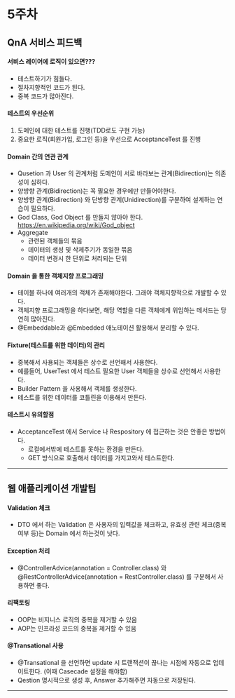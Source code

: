 # 5주차

## QnA 서비스 피드백

#### 서비스 레이어에 로직이 있으면???
- 테스트하기가 힘들다.
- 절차지향적인 코드가 된다.
- 중복 코드가 많아진다.

#### 테스트의 우선순위
1. 도메인에 대한 테스트를 진행(TDD로도 구현 가능)
2. 중요한 로직(회원가입, 로그인 등)을 우선으로 AcceptanceTest 를 진행

#### Domain 간의 연관 관계
- Qusetion 과 User 의 관계처럼 도메인이 서로 바라보는 관계(Bidirection)는 의존성이 심하다.
- 양방향 관계(Bidirection)는 꼭 필요한 경우에만 만들어야한다.
- 양방향 관계(Bidirection) 와 단방향 관계(Unidirection)를 구분하여 설계하는 연습이 필요하다.
- God Class, God Object 를 만들지 않아야 한다.
https://en.wikipedia.org/wiki/God_object
- Aggregate
	- 관련된 객체들의 묶음
	- 데이터의 생성 및 삭제주기가 동일한 묶음
	- 데이터 변경시 한 단위로 처리되는 단위

#### Domain 을 통한 객체지향 프로그래밍
- 테이블 하나에 여러개의 객체가 존재해야한다. 그래야 객체지향적으로 개발할 수 있다.
- 객체지향 프로그래밍을 하다보면, 해당 역할을 다른 객체에게 위임하는 메서드는 당연히 많아진다.
- @Embeddable과 @Embedded 애노테이션 활용해서 분리할 수 있다.

#### Fixture(테스트를 위한 데이터)의 관리
- 중복해서 사용되는 객체들은 상수로 선언해서 사용한다.
- 예를들어, UserTest 에서 테스트 필요한 User 객체들을 상수로 선언해서 사용한다.
- Builder Pattern 을 사용해서 객체를 생성한다.
- 테스트를 위한 데이터를 코틀린을 이용해서 만든다.

#### 테스트시 유의할점
- AcceptanceTest 에서 Service 나 Respository 에 접근하는 것은 안좋은 방법이다.
	- 로컬에서밖에 테스트틑 못하는 환경을 만든다.
	- GET 방식으로 호출해서 데이터를 가지고와서 테스트한다.

---

## 웹 애플리케이션 개발팁

#### Validation 체크
- DTO 에서 하는 Validation 은 사용자의 입력값을 체크하고, 유효성 관련 체크(중복 여부 등)는 Domain 에서 하는것이 낫다.

#### Exception 처리
- @ControllerAdvice(annotation = Controller.class) 와 @RestControllerAdvice(annotation = RestController.class) 를 구분해서 사용하면 좋다.

#### 리팩토링
- OOP는 비지니스 로직의 중복을 제거할 수 있음
- AOP는 인프라성 코드의 중복을 제거할 수 있음

#### @Transational 사용
- @Transational 을 선언하면 update 시 트랜잭션이 끊나는 시점에 자동으로 업데이트한다. (이때 Casecade 설정을 해야함)
- Qestion 명시적으로 생성 후, Answer 추가해주면 자동으로 저장된다.

---
